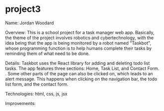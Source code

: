 # project3

Name: Jordan Woodard

Overview: This is a school project for a task manager web app.  Basically, the theme of the project involves robotics and cybertechnology, with the idea being that the app is being monitored by a robot named "Taskbot", whose programming function is to help humans complete their tasks by reminding them of what need to be done.

Details: Taskbot uses the React library for adding and deleting todo list tasks. The app features three sections: Home, Task List, and Contact Form. .  Some other parts of the page can also be clicked on, which leads to an alert message.  This happens when clicking on the navigation bar, the todo list form, and the contact form.

Technologies: html, css, js, jsx

Improvements: 
